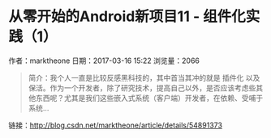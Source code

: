 # 从零开始的Android新项目11 - 组件化实践（1）
作者：marktheone
日期：2017-03-16 15:22
浏览量：2066
> 简介：我个人一直是比较反感黑科技的，其中首当其冲的就是 插件化 以及 保活。作为一个开发者，除了研究技术，提高自己以外，是否应该考虑些其他东西呢？尤其是我们这些嵌入式系统（客户端）开发者，在依赖、受哺于系统...

 链接：http://blog.csdn.net/marktheone/article/details/54891373
